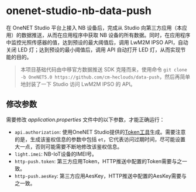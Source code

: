 # onenet-studio-nb-data-push

在 OneNET Studio 平台上接入 NB 设备后，完成从 Studio 向第三方应用（本应用）的数据推送，从而在应用程序中获取 NB 设备的所有数据。同时，在应用程序中监控光照传感器的值，达到预设的最大阈值后，调用 LwM2M IPSO API，自动关闭 LED 灯；达到预设的最小阈值后，调用 API 自动打开 LED 灯，从而实现节能的目的。

> 本项目基础代码由中移官方数据推送 SDK 克隆而来，使用命令 `git clone -b OneNET5.0 https://github.com/cm-heclouds/data-push`，然后再简单地封装了一下 Studio 访问 LwM2M IPSO 的 API。

## 修改参数

需要修改 *application.properties* 文件中的以下参数，才能正确运行：

- `api.authorization`: 使用OneNET Studio提供的[Token工具](https://open.iot.10086.cn/doc/iot_platform/book/device-connect&manager/device-auth.html?h=token#3)生成。需要注意的是，生成该鉴权信息的参数中包括 `et`，它代表访问过期时间，尽可能设置大一点，否则可能需要不断地修改该鉴权信息。
- `light.imei`: NB-IoT设备的IMEI号。
- `http-push.token`: 第三方应用Token，HTTP推送中配置的Token需要与之一致。
- `http-push.aesKey`: 第三方应用AesKey，HTTP推送中配置的AesKey需要与之一致。
